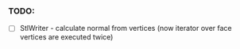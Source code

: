 ### TODO:
- [ ] StlWriter - calculate normal from vertices (now iterator over face vertices are executed twice)
